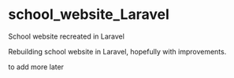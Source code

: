 # school_website_Laravel
 School website recreated in Laravel

Rebuilding school website in Laravel, hopefully with improvements.

to add more later